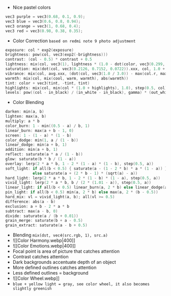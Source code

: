 - Nice pastel colors
``` c
vec3 purple = vec3(0.68, 0.1, 0.9);
vec3 blue = vec3(0.6, 0.8, 0.94);
vec3 orange = vec3(1, 0.68, 0.4);
vec3 red = vec3(0.98, 0.38, 0.35);
```
- Color Correction `based on redmi note 9 photo adjustment`
```c
exposure: col * exp2(exposure)
brightness: pow(col, vec3(exp2(-brightness)))
contrast: (col - 0.5) * contrast + 0.5
lightness: mix(col, vec3(1), lightness * (1.0 - dot(color, vec3(0.299, 0.587, 0.114))))
saturation: mix(dot(col, vec3(0.2126, 0.7152, 0.0722)).xxx, col, 1.0 + saturation)
vibrance: mix(col, avg.xxx, (dot(col, vec3(1.0 / 3.0)) - max(col.r, max(col.g, col.b))) * vibrance)
warmth: mix(col, mix(cool, warm, warmth), abs(warmth))
tint: color + vec3(tint, -tint, tint)
highlights: mix(col, min(col * (1.0 + highlights), 1.0), step(0.5, col))
levels: pow((col - in_black) / (in_white - in_black), gamma) * (out_white - out_black) + out_black
```
- Color Blending
``` c
darken: min(a, b)
lighten: max(a, b)
multiply: a * b
color_burn: 1 - min((0.5 - a) / b, 1)
linear_burn: max(a + b - 1, 0)
screen: 1 - (1 - a) * (1 - b)
color_dodge: min(1, a / (1 - b))
linear_dodge: min(a + b, 1)
addition: min(a + b, 1)
reflect: saturate(a * a / (1 - b))
glow: saturate(b * b / (1 - a))
overlay: lerp(2 * a * b, 1 - 2 * (1 - a) * (1 - b), step(0.5, a))
soft_light: if all(b < 0.5) { saturate(a - (1 - 2 * b) * a * (1 - a)) }
            else saturate(a + (2 * b - 1) * (sqrt(a) - a))
hard_light: lerp(2 * a * b, 1 - 2 * (1 - b) * (1 - a), step(0.5, a))
vivid_light: lerp(2 * a * b, b / (2 * (1.01 - a)), step(0.5, a))
linear_light: if all(b < 0.5) linear_burn(a, 2 * b) else linear_dodge(a, 2 * (b - 0.5))
pin_light: if all(b < 0.5) min(a, 2 * b) else max(a, 2 * (b - 0.5))
hard_mix: vl = vivid_light(a, b); all(vl >= 0.5)
difference: abs(a - b)
exclusion: a + b - 2 * a * b
subtract: max(a - b, 0)
divide: saturate(a / (b + 0.01))
grain_merge: saturate(b + a - 0.5)
grain_extract: saturate(a - b + 0.5)
```
- Blending `mix(dst, vec4(src.rgb, 1), src.a)`
- ![[Color Harmony.webp|400]]
- ![[Color Emotions.webp|400]]
- Focal point is area of picture that catches attention
- Contrast catches attention
- Dark backgrounds accentuate depth of an object
- More defined outlines catches attention
- Less defined outlines = background
- ![[Color Wheel.webp]] 
- `blue + yellow light = gray, see color wheel, it also becomes slightly greenish`
